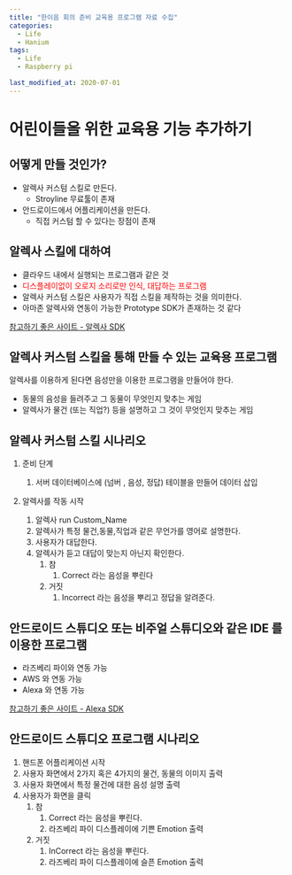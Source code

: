 ```yaml
---
title: "한이음 회의 준비 교육용 프로그램 자료 수집"
categories:
  - Life
  - Hanium 
tags:
  - Life
  - Raspberry pi 

last_modified_at: 2020-07-01
---
```


# 어린이들을 위한 교육용 기능 추가하기

## 어떻게 만들 것인가?

   * 알렉사 커스텀 스킬로 만든다.
      * Stroyline 무료툴이 존재
   * 안드로이드에서 어플리케이션을 만든다.
      * 직접 커스텀 할 수 있다는 장점이 존재

## 알렉사 스킬에 대하여

   * 클라우드 내에서 실행되는 프로그램과 같은 것
   * <span style="color:red"> 디스플레이없이 오로지 소리로만 인식, 대답하는 프로그램 </span>
   * 알렉사 커스텀 스킬은 사용자가 직접 스킬을 제작하는 것을 의미한다.
   * 아마존 알렉사와 연동이 가능한 Prototype SDK가 존재하는 것 같다

[참고하기 좋은 사이트 - 알렉사 SDK](https://developer.amazon.com/en-US/docs/alexa/alexa-voice-service/register-a-product.html)

## 알렉사 커스텀 스킬을 통해 만들 수 있는 교육용 프로그램

알렉사를 이용하게 된다면 음성만을 이용한 프로그램을 만들어야 한다. 

   * 동물의 음성을 들려주고 그 동물이 무엇인지 맞추는 게임
   * 알렉사가 물건 (또는 직업?) 등을 설명하고 그 것이 무엇인지 맞추는 게임

## 알렉사 커스텀 스킬 시나리오

   1. 준비 단계
      1. 서버 데이터베이스에 (넘버 , 음성, 정답) 테이블을 만들어 데이터 삽입
   
   2. 알렉사를 작동 시작
      1. 알렉사 run Custom_Name
      2. 알렉사가 특정 물건,동물,직업과 같은 무언가를 영어로 설명한다.
      3. 사용자가 대답한다.
      4. 알렉사가 듣고 대답이 맞는지 아닌지 확인한다.
         1. 참 
            1. Correct 라는 음성을 뿌린다
         2. 거짓 
            1. Incorrect 라는 음성을 뿌리고 정답을 알려준다.

## 안드로이드 스튜디오 또는 비주얼 스튜디오와 같은 IDE 를 이용한 프로그램

   * 라즈베리 파이와 연동 가능
   * AWS 와 연동 가능
   * Alexa 와 연동 가능 

[참고하기 좋은 사이트 - Alexa SDK](https://developer.amazon.com/en-US/docs/alexa/avs-device-sdk/android.html)

## 안드로이드 스튜디오 프로그램 시나리오

   1. 핸드폰 어플리케이션 시작
   2. 사용자 화면에서 2가지 혹은 4가지의 물건, 동물의 이미지 출력
   3. 사용자 화면에서 특정 물건에 대한 음성 설명 출력
   4. 사용자가 화면을 클릭
      1. 참
         1. Correct 라는 음성을 뿌린다.
         2. 라즈베리 파이 디스플레이에 기쁜 Emotion 출력
      2. 거짓
         1. InCorrect 라는 음성을 뿌린다.
         2. 라즈베리 파이 디스플레이에 슬픈 Emotion 출력
